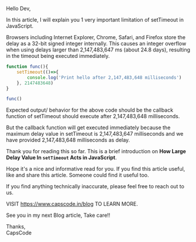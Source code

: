 Hello Dev,

In this article, I will explain you 1 very important limitation of setTimeout in JavaScript.

Browsers including Internet Explorer, Chrome, Safari, and Firefox store the delay as a 32-bit signed integer internally. This causes an integer overflow when using delays larger than 2,147,483,647 ms (about 24.8 days), resulting in the timeout being executed immediately.


```js
function func(){
    setTimeout(()=>{
        console.log('Print hello after 2,147,483,648 milliseconds')
    }, 2147483648)
}

func() 

```

Expected output/ behavior for the above code should be the callback function of setTimeout should execute after 2,147,483,648 milliseconds.

But the callback function will get executed immediately because the maximum delay value in setTimeout is 2,147,483,647 milliseconds and we have provided 2,147,483,648 milliseconds as delay.


Thank you for reading this so far. This is a brief introduction on **How Large Delay Value In `setTimeout` Acts in JavaScript**.

Hope it's a nice and informative read for you.
If you find this article useful, like and share this article. Someone could find it useful too.

If you find anything technically inaccurate, please feel free to reach out to us.

VISIT https://www.capscode.in/blog TO LEARN MORE.

See you in my next Blog article, Take care!!

Thanks,\
CapsCode